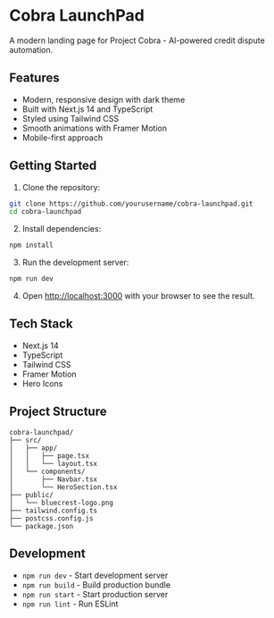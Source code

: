 # Cobra LaunchPad

A modern landing page for Project Cobra - AI-powered credit dispute automation.

## Features

- Modern, responsive design with dark theme
- Built with Next.js 14 and TypeScript
- Styled using Tailwind CSS
- Smooth animations with Framer Motion
- Mobile-first approach

## Getting Started

1. Clone the repository:
```bash
git clone https://github.com/yourusername/cobra-launchpad.git
cd cobra-launchpad
```

2. Install dependencies:
```bash
npm install
```

3. Run the development server:
```bash
npm run dev
```

4. Open [http://localhost:3000](http://localhost:3000) with your browser to see the result.

## Tech Stack

- Next.js 14
- TypeScript
- Tailwind CSS
- Framer Motion
- Hero Icons

## Project Structure

```
cobra-launchpad/
├── src/
│   ├── app/
│   │   ├── page.tsx
│   │   └── layout.tsx
│   └── components/
│       ├── Navbar.tsx
│       └── HeroSection.tsx
├── public/
│   └── bluecrest-logo.png
├── tailwind.config.ts
├── postcss.config.js
└── package.json
```

## Development

- `npm run dev` - Start development server
- `npm run build` - Build production bundle
- `npm run start` - Start production server
- `npm run lint` - Run ESLint

